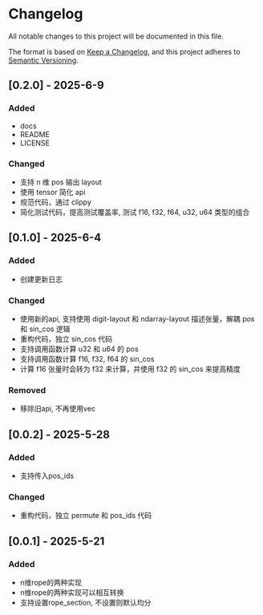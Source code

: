 # Changelog

All notable changes to this project will be documented in this file.

The format is based on [Keep a Changelog](https://keepachangelog.com/en/1.1.0/),
and this project adheres to [Semantic Versioning](https://semver.org/spec/v2.0.0.html).

## [0.2.0] - 2025-6-9

### Added

- docs
- README
- LICENSE

### Changed

- 支持 n 维 pos 输出 layout
- 使用 tensor 简化 api
- 规范代码，通过 clippy
- 简化测试代码，提高测试覆盖率, 测试 f16, f32, f64, u32, u64 类型的组合

## [0.1.0] - 2025-6-4

### Added

- 创建更新日志

### Changed

- 使用新的api, 支持使用 digit-layout 和 ndarray-layout 描述张量，解耦 pos 和 sin_cos 逻辑
- 重构代码，独立 sin_cos 代码
- 支持调用函数计算 u32 和 u64 的 pos
- 支持调用函数计算 f16, f32, f64 的 sin_cos
- 计算 f16 张量时会转为 f32 来计算，并使用 f32 的 sin_cos 来提高精度

### Removed

- 移除旧api, 不再使用vec

## [0.0.2] - 2025-5-28

### Added

- 支持传入pos_ids

### Changed

- 重构代码，独立 permute 和 pos_ids 代码

## [0.0.1] - 2025-5-21

### Added

- n维rope的两种实现
- n维rope的两种实现可以相互转换
- 支持设置rope_section, 不设置则默认均分
